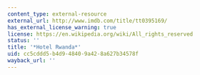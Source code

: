```yaml
---
content_type: external-resource
external_url: http://www.imdb.com/title/tt0395169/
has_external_license_warning: true
license: https://en.wikipedia.org/wiki/All_rights_reserved
status: ''
title: '*Hotel Rwanda*'
uid: cc5cddd5-b4d9-4840-9a42-8a627b34578f
wayback_url: ''
---
```

